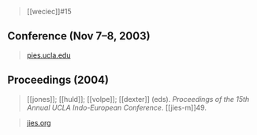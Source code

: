 > [[weciec]]#15

## Conference (Nov 7–8, 2003)
> [pies.ucla.edu](https://pies.ucla.edu/conference/weciec-archives/weciec-15/)

## Proceedings (2004)
> [[jones]]; [[huld]]; [[volpe]]; [[dexter]] (eds). *Proceedings of the 15th Annual UCLA Indo-European Conference*. [[jies-m]]49.

> [jies.org](https://www.jies.org/DOCS/monojpgs/Mon49.html)